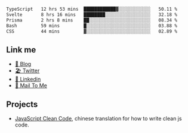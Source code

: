 <!--START_SECTION:waka-->

```txt
TypeScript   12 hrs 53 mins  ████████████▓░░░░░░░░░░░░   50.11 %
Svelte       8 hrs 16 mins   ████████░░░░░░░░░░░░░░░░░   32.18 %
Prisma       2 hrs 8 mins    ██░░░░░░░░░░░░░░░░░░░░░░░   08.34 %
Bash         59 mins         █░░░░░░░░░░░░░░░░░░░░░░░░   03.88 %
CSS          44 mins         ▓░░░░░░░░░░░░░░░░░░░░░░░░   02.89 %
```

<!--END_SECTION:waka-->

## Link me

- [📕 Blog](https://chris-yu.vercel.app/)
- [🏖️ Twitter](https://twitter.com/yuetong3yu)
- [🧳 Linkedin](https://www.linkedin.com/in/yuetong3yu)
- [📧 Mail To Me](mailto:yuetong3yu@gmail.com)


## Projects 

- [JavaScript Clean Code](https://js-clean-code-cn.vercel.app/), chinese translation for how to write clean js code.

